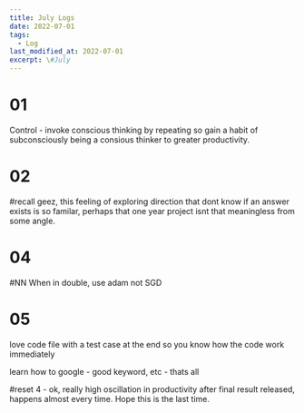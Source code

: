 ```yaml
---
title: July Logs
date: 2022-07-01
tags:
  - Log
last_modified_at: 2022-07-01
excerpt: \#July 
---
```


# 01 

Control - invoke conscious thinking by repeating so gain a habit of subconsciously being a consious thinker to greater productivity.

# 02

\#recall geez, this feeling of exploring direction that dont know if an answer exists is so familar, perhaps that one year project isnt that meaningless from some angle.

# 04

\#NN When in double, use adam not SGD

# 05 

love code file with a test case at the end so you know how the code work immediately

learn how to google - good keyword, etc - thats all 

\#reset 4 - ok, really high oscillation in productivity after final result released, happens almost every time.
Hope this is the last time.